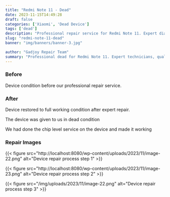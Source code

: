 ```yaml
---
title: "Redmi Note 11 - Dead"
date: 2023-11-15T14:49:28
draft: false
categories: ['Xiaomi', 'Dead Device']
tags: ['dead']
description: "Professional repair service for Redmi Note 11. Expert diagnosis and quality repairs in Bangalore."
slug: "redmi-note-11-dead"
banner: "img/banners/banner-3.jpg"

author: "Gadjoy Repair Team"
summary: "Professional dead for Redmi Note 11. Expert technicians, quality parts, warranty included."
---
```


### Before

Device condition before our professional repair service.

### After

Device restored to full working condition after expert repair.

The device was given to us in dead condition

We had done the chip level service on the device and made it working

### Repair Images

{{< figure src="http://localhost:8080/wp-content/uploads/2023/11/image-22.png" alt="Device repair process step 1" >}}

{{< figure src="http://localhost:8080/wp-content/uploads/2023/11/image-23.png" alt="Device repair process step 2" >}}

{{< figure src="/img/uploads/2023/11/image-22.png" alt="Device repair process step 3" >}}


